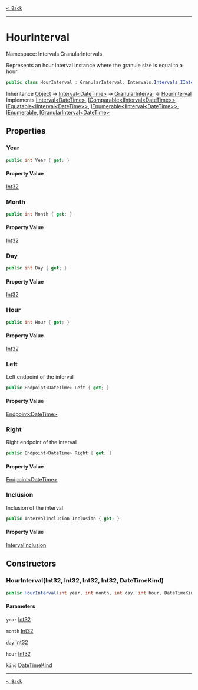 [`< Back`](./)

---

# HourInterval

Namespace: Intervals.GranularIntervals

Represents an hour interval instance where the granule size is equal to a hour

```csharp
public class HourInterval : GranularInterval, Intervals.Intervals.IInterval`1[[System.DateTime, System.Private.CoreLib, Version=6.0.0.0, Culture=neutral, PublicKeyToken=7cec85d7bea7798e]], System.IComparable`1[[Intervals.Intervals.IInterval`1[[System.DateTime, System.Private.CoreLib, Version=6.0.0.0, Culture=neutral, PublicKeyToken=7cec85d7bea7798e]], Intervals, Version=1.2.1.0, Culture=neutral, PublicKeyToken=null]], System.IEquatable`1[[Intervals.Intervals.IInterval`1[[System.DateTime, System.Private.CoreLib, Version=6.0.0.0, Culture=neutral, PublicKeyToken=7cec85d7bea7798e]], Intervals, Version=1.2.1.0, Culture=neutral, PublicKeyToken=null]], System.Collections.Generic.IEnumerable`1[[Intervals.Intervals.IInterval`1[[System.DateTime, System.Private.CoreLib, Version=6.0.0.0, Culture=neutral, PublicKeyToken=7cec85d7bea7798e]], Intervals, Version=1.2.1.0, Culture=neutral, PublicKeyToken=null]], System.Collections.IEnumerable, IGranularInterval`1
```

Inheritance [Object](https://docs.microsoft.com/en-us/dotnet/api/system.object) → [Interval&lt;DateTime&gt;](intervals.intervals.interval-1) → [GranularInterval](intervals.granularintervals.granularinterval) → [HourInterval](intervals.granularintervals.hourinterval)<br>
Implements [IInterval&lt;DateTime&gt;](intervals.intervals.iinterval-1), [IComparable&lt;IInterval&lt;DateTime&gt;&gt;](https://docs.microsoft.com/en-us/dotnet/api/system.icomparable-1), [IEquatable&lt;IInterval&lt;DateTime&gt;&gt;](https://docs.microsoft.com/en-us/dotnet/api/system.iequatable-1), [IEnumerable&lt;IInterval&lt;DateTime&gt;&gt;](https://docs.microsoft.com/en-us/dotnet/api/system.collections.generic.ienumerable-1), [IEnumerable](https://docs.microsoft.com/en-us/dotnet/api/system.collections.ienumerable), [IGranularInterval&lt;DateTime&gt;](intervals.granularintervals.igranularinterval-1)

## Properties

### **Year**

```csharp
public int Year { get; }
```

#### Property Value

[Int32](https://docs.microsoft.com/en-us/dotnet/api/system.int32)<br>

### **Month**

```csharp
public int Month { get; }
```

#### Property Value

[Int32](https://docs.microsoft.com/en-us/dotnet/api/system.int32)<br>

### **Day**

```csharp
public int Day { get; }
```

#### Property Value

[Int32](https://docs.microsoft.com/en-us/dotnet/api/system.int32)<br>

### **Hour**

```csharp
public int Hour { get; }
```

#### Property Value

[Int32](https://docs.microsoft.com/en-us/dotnet/api/system.int32)<br>

### **Left**

Left endpoint of the interval

```csharp
public Endpoint<DateTime> Left { get; }
```

#### Property Value

[Endpoint&lt;DateTime&gt;](intervals.points.endpoint-1)<br>

### **Right**

Right endpoint of the interval

```csharp
public Endpoint<DateTime> Right { get; }
```

#### Property Value

[Endpoint&lt;DateTime&gt;](intervals.points.endpoint-1)<br>

### **Inclusion**

Inclusion of the interval

```csharp
public IntervalInclusion Inclusion { get; }
```

#### Property Value

[IntervalInclusion](intervals.intervals.intervalinclusion)<br>

## Constructors

### **HourInterval(Int32, Int32, Int32, Int32, DateTimeKind)**

```csharp
public HourInterval(int year, int month, int day, int hour, DateTimeKind kind)
```

#### Parameters

`year` [Int32](https://docs.microsoft.com/en-us/dotnet/api/system.int32)<br>

`month` [Int32](https://docs.microsoft.com/en-us/dotnet/api/system.int32)<br>

`day` [Int32](https://docs.microsoft.com/en-us/dotnet/api/system.int32)<br>

`hour` [Int32](https://docs.microsoft.com/en-us/dotnet/api/system.int32)<br>

`kind` [DateTimeKind](https://docs.microsoft.com/en-us/dotnet/api/system.datetimekind)<br>

---

[`< Back`](./)
